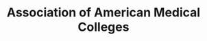 ---
layout: repo
title: "Association of American Medical Colleges"
id: 24024
permalink: repos/24024/
---